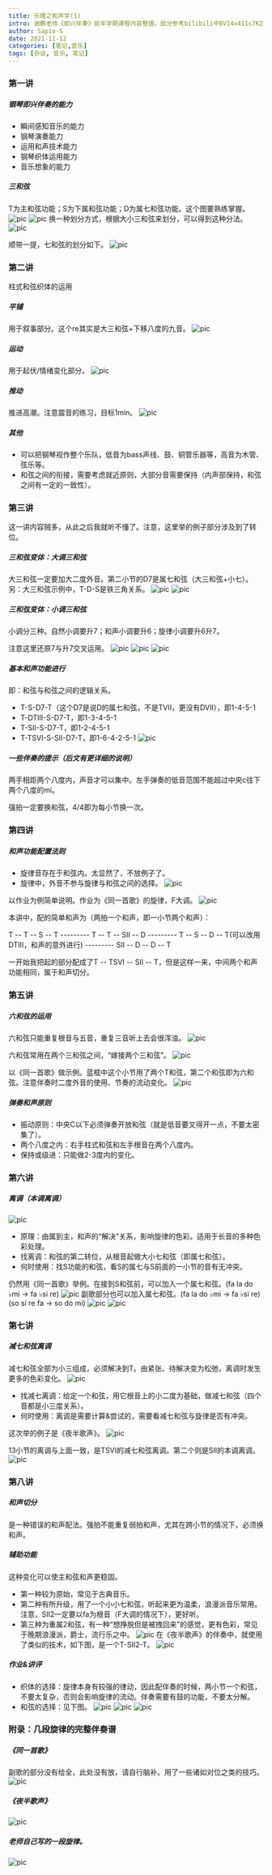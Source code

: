 ```yaml
---
title: 乐理之和声学(1)
intro: 谢鹏老师《即兴伴奏》前半学期课程内容整理。部分参考bilibili中BV14x411s7KZ教程。第二期施工可能会引入《调性和声》一书的内容。多图预警。
author: Sapio-S
date: 2021-11-12
categories: [笔记,音乐]
tags: [杂谈, 音乐, 笔记]
---
```


### 第一讲

##### 钢琴即兴伴奏的能力
- 瞬间感知音乐的能力
- 钢琴演奏能力
- 运用和声技术能力
- 钢琴织体运用能力
- 音乐想象的能力

##### 三和弦
T为主和弦功能；S为下属和弦功能；D为属七和弦功能。这个图要熟练掌握。
![pic](/assets/img/2021-11-20-music/1.png)
![pic](/assets/img/2021-11-20-music/2.png)
换一种划分方式，根据大小三和弦来划分，可以得到这种分法。
![pic](/assets/img/2021-11-20-music/3.png)

顺带一提，七和弦的划分如下。
![pic](/assets/img/2021-11-20-music/4.png)


### 第二讲
柱式和弦织体的运用

##### 平铺
用于叙事部分。这个re其实是大三和弦+下移八度的九音。
![pic](/assets/img/2021-11-20-music/5.png)

##### 运动
用于起伏/情绪变化部分。
![pic](/assets/img/2021-11-20-music/6.png)

##### 推动
推进高潮。注意震音的练习，目标1min。
![pic](/assets/img/2021-11-20-music/7.png)

##### 其他
- 可以把钢琴视作整个乐队，低音为bass声线、鼓、铜管乐器等，高音为木管、弦乐等。
- 和弦之间的衔接，需要考虑就近原则，大部分音需要保持（内声部保持，和弦之间有一定的一致性）。

### 第三讲

这一讲内容贼多，从此之后我就听不懂了。注意，这里举的例子部分涉及到了转位。

##### 三和弦变体：大调三和弦
大三和弦一定要加大二度外音。第二小节的D7是属七和弦（大三和弦+小七）。另：大三和弦示例中，T-D-S是铁三角关系。
![pic](/assets/img/2021-11-20-music/3-1.png)
![pic](/assets/img/2021-11-20-music/3-2.png)

##### 三和弦变体：小调三和弦
小调分三种。自然小调要升7；和声小调要升6；旋律小调要升6升7。

注意这里还原7与升7交叉运用。
![pic](/assets/img/2021-11-20-music/3-3.png)
![pic](/assets/img/2021-11-20-music/3-4.png)
![pic](/assets/img/2021-11-20-music/3-5.png)

##### 基本和声功能进行
即：和弦与和弦之间的逻辑关系。
- T-S-D7-T（这个D7是说D的属七和弦，不是TVII，更没有DVII），即1-4-5-1
- T-DTIII-S-D7-T，即1-3-4-5-1
- T-SII-S-D7-T，即1-2-4-5-1
- T-TSVI-S-SII-D7-T，即1-6-4-2-5-1
![pic](/assets/img/2021-11-20-music/3-6.png)

##### 一些伴奏的提示（后文有更详细的说明）
两手相距两个八度内，声音才可以集中。左手弹奏的低音范围不能超过中央c往下两个八度的mi。

强拍一定要换和弦，4/4即为每小节换一次。

### 第四讲

##### 和声功能配置法则
- 旋律音存在于和弦内。太显然了，不放例子了。
- 旋律中，外音不参与旋律与和弦之间的选择。
![pic](/assets/img/2021-11-20-music/4-1.png)

以作业为例简单说明。作业为《同一首歌》的旋律，F大调。
![pic](/assets/img/2021-11-20-music/4-2.png)

本讲中，配的简单和声为（两拍一个和声，即一小节两个和声）：

T -- T -- S -- T --------- T -- T -- SII -- D --------- T -- S -- D -- T(可以改用DTIII，和声的意外进行) --------- SII -- D -- D -- T

一开始我把起的部分配成了T -- TSVI -- SII -- T，但是这样一来，中间两个和声功能相同，属于和声切分。

### 第五讲

##### 六和弦的运用
六和弦只能重复根音与五音，重复三音听上去会很浑浊。
![pic](/assets/img/2021-11-20-music/5-1.png)

六和弦常用在两个三和弦之间，“嫁接两个三和弦”。
![pic](/assets/img/2021-11-20-music/5-2.png)

以《同一首歌》做示例。蓝框中这个小节用了两个T和弦，第二个和弦即为六和弦。注意伴奏时二度外音的使用、节奏的流动变化。
![pic](/assets/img/2021-11-20-music/5-4.png)

##### 弹奏和声原则
- 振动原则：中央C以下必须弹奏开放和弦（就是低音要叉得开一点，不要太密集了）。
- 两个八度之内：右手柱式和弦和左手根音在两个八度内。
- 保持或级进：只能做2-3度内的变化。

### 第六讲

##### 离调（本调离调）
![pic](/assets/img/2021-11-20-music/6-1.png)

- 原理：由属到主，和声的“解决”关系，影响旋律的色彩。适用于长音的多种色彩处理。
- 找离调：和弦的第二转位，从根音起做大小七和弦（即属七和弦）。
- 何时使用：找S功能的和弦，看S的属七与S前面的一小节的音有无冲突。

仍然用《同一首歌》举例。在接到S和弦前，可以加入一个属七和弦。(fa la do ♭mi -> fa ♭si re)
![pic](/assets/img/2021-11-20-music/6-2.png)
副歌部分也可以加入属七和弦。(fa la do ♭mi -> fa ♭si re)(so si re fa -> so do mi)
![pic](/assets/img/2021-11-20-music/6-3.png)
![pic](/assets/img/2021-11-20-music/6-4.png)

### 第七讲

##### 减七和弦离调
减七和弦全部为小三组成，必须解决到T。由紧张、待解决变为松弛，离调时发生更多的色彩变化。
![pic](/assets/img/2021-11-20-music/7-1.png)
- 找减七离调：给定一个和弦，用它根音上的小二度为基础，做减七和弦（四个音都是小三度关系）。
- 何时使用：离调是需要计算&尝试的，需要看减七和弦与旋律是否有冲突。

这次举的例子是《夜半歌声》。
![pic](/assets/img/2021-11-20-music/7-2.png)

13小节的离调与上面一致，是TSVI的减七和弦离调。第二个则是SII的本调离调。
![pic](/assets/img/2021-11-20-music/7-3.png)

### 第八讲

##### 和声切分
是一种错误的和声配法。强拍不能重复弱拍和声，尤其在跨小节的情况下，必须换和声。
##### 辅助功能
这种变化可以使主和弦和声更稳固。
- 第一种较为原始，常见于古典音乐。
- 第二种有所升级，用了一个小小七和弦，听起来更为温柔，浪漫派音乐常用。注意，SII2一定要以fa为根音（F大调的情况下），更好听。
- 第三种为重属2和弦，有一种“想挣脱但是被拽回来”的感觉，更有色彩，常见于晚期浪漫派，爵士，流行乐之中。
![pic](/assets/img/2021-11-20-music/8-1.png)
在《夜半歌声》的伴奏中，就使用了类似的技术，如下图，是一个T-SII2-T。
![pic](/assets/img/2021-11-20-music/8-2.png)

##### 作业&讲评
- 织体的选择：旋律本身有较强的律动，因此配伴奏的时候，两小节一个和弦，不要太复杂，否则会影响旋律的流动。伴奏需要有鼓的功能，不要太分解。
- 和弦的选择：见下图。
![pic](/assets/img/2021-11-20-music/8-3.png)
![pic](/assets/img/2021-11-20-music/8-4.png)
![pic](/assets/img/2021-11-20-music/8-5.png)

### 附录：几段旋律的完整伴奏谱

##### 《同一首歌》
副歌的部分没有给全，此处没有放，请自行脑补。用了一些诸如对位之类的技巧。
![pic](/assets/img/2021-11-20-music/9-2.png)

##### 《夜半歌声》
![pic](/assets/img/2021-11-20-music/9-1.png)

##### 老师自己写的一段旋律。
![pic](/assets/img/2021-11-20-music/8-6.png)
